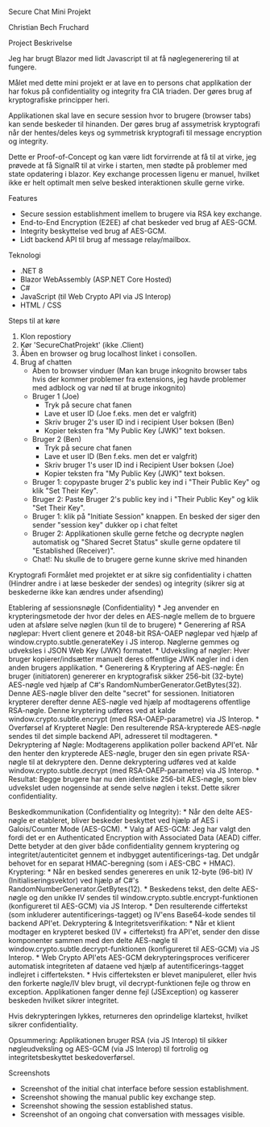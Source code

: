 Secure Chat Mini Projekt

Christian Bech Fruchard

Project Beskrivelse

Jeg har brugt Blazor med lidt Javascript til at få nøglegenerering til at fungere.

Målet med dette mini projekt er at lave en to persons chat applikation der har fokus på confidentiality og integrity fra CIA triaden. Der gøres brug af kryptografiske principper heri.

Applikationen skal lave en secure session hvor to brugere (browser tabs) kan sende beskeder til hinanden. Der gøres brug af assymetrisk kryptografi når der hentes/deles keys og symmetrisk kryptografi til message encryption og integrity.

Dette er Proof-of-Concept og kan være lidt forvirrende at få til at virke, jeg prøvede at få SignalR til at virke i starten, men stødte på problemer med state opdatering i blazor.
Key exchange processen ligenu er manuel, hvilket ikke er helt optimalt men selve besked interaktionen skulle gerne virke.

Features
*   Secure session establishment imellem to brugere via RSA key exchange.
*   End-to-End Encryption (E2EE) af chat beskeder ved brug af AES-GCM.
*   Integrity beskyttelse ved brug af AES-GCM.
*   Lidt backend API til brug af message relay/mailbox.

Teknologi
*   .NET 8
*   Blazor WebAssembly (ASP.NET Core Hosted)
*   C#
*   JavaScript (til Web Crypto API via JS Interop)
*   HTML / CSS

Steps til at køre
1.  Klon repostiory
2.  Kør 'SecureChatProjekt' (ikke .Client)
3.  Åben en browser og brug localhost linket i consollen.
4.  Brug af chatten
    *   Åben to browser vinduer (Man kan bruge inkognito browser tabs hvis der kommer problemer fra extensions, jeg havde problemer med adblock og var nød til at bruge inkognito)
    *   Bruger 1 (Joe)
        *   Tryk på secure chat fanen
        *   Lave et user ID (Joe f.eks. men det er valgfrit)
        *   Skriv bruger 2's user ID ind i recipient User boksen (Ben)
        *   Kopier teksten fra "My Public Key (JWK)" text boksen.
    *   Bruger 2 (Ben)
        *   Tryk på secure chat fanen
        *   Lave et user ID (Ben f.eks. men det er valgfrit)
        *   Skriv bruger 1's user ID ind i Recipient User boksen (Joe)
        *   Kopier teksten fra "My Public Key (JWK)" text boksen.
    *   Bruger 1: copypaste bruger 2's public key ind i "Their Public Key" og klik "Set Their Key".
    *   Bruger 2: Paste Bruger 2's public key ind i "Their Public Key" og klik "Set Their Key".
    *   Bruger 1: klik på "Initiate Session" knappen. En besked der siger den sender "session key" dukker op i chat feltet
    *   Bruger 2: Applikationen skulle gerne fetche og decrypte nøglen automatisk og "Shared Secret Status" skulle gerne opdatere til "Established (Receiver)".
    *   Chat!: Nu skulle de to brugere gerne kunne skrive med hinanden

Kryptografi
Formålet med projektet er at sikre sig confidentiality i chatten (Hindrer andre i at læse beskeder der sendes) og integrity (sikrer sig at beskederne ikke kan ændres under afsending)


Etablering af sessionsnøgle (Confidentiality)
    *   Jeg anvender en krypteringsmetode der hvor der deles en AES-nøgle mellem de to brguere uden at afsløre selve nøglen (kun til de to brugere)
        * Generering af RSA nøglepar: Hvert client genere et 2048-bit RSA-OAEP nøglepar ved hjælp af window.crypto.subtle.generateKey i JS interop. Nøglerne gemmes og udveksles i JSON Web Key (JWK) formatet.
        * Udveksling af nøgler: Hver bruger kopierer/indsætter manuelt deres offentlige JWK nøgler ind i den anden brugers applikation.
        * Generering & Kryptering af AES-nøgle: Én bruger (initiatoren) genererer en kryptografisk sikker 256-bit (32-byte) AES-nøgle ved hjælp af C#'s RandomNumberGenerator.GetBytes(32). Denne AES-nøgle bliver den delte "secret" for sessionen. Initiatoren krypterer derefter denne AES-nøgle ved hjælp af modtagerens offentlige RSA-nøgle. Denne kryptering udføres ved at kalde window.crypto.subtle.encrypt (med RSA-OAEP-parametre) via JS Interop.
        * Overførsel af Krypteret Nøgle: Den resulterende RSA-krypterede AES-nøgle sendes til det simple backend API, adresseret til modtageren.
        * Dekryptering af Nøgle: Modtagerens applikation poller backend API'et. Når den henter den krypterede AES-nøgle, bruger den sin egen private RSA-nøgle til at dekryptere den. Denne dekryptering udføres ved at kalde window.crypto.subtle.decrypt (med RSA-OAEP-parametre) via JS Interop.
        * Resultat: Begge brugere har nu den identiske 256-bit AES-nøgle, som blev udvekslet uden nogensinde at sende selve nøglen i tekst. Dette sikrer confidentiality.

Beskedkommunikation (Confidentiality og Integrity):
    * Når den delte AES-nøgle er etableret, bliver beskeder beskyttet ved hjælp af AES i Galois/Counter Mode (AES-GCM).
        * Valg af AES-GCM: Jeg har valgt den fordi det er en Authenticated Encryption with Associated Data (AEAD) ciffer. Dette betyder at den giver både confidentiality gennem kryptering og integritet/autenticitet gennem et indbygget autentificerings-tag. Det undgår behovet for en separat HMAC-beregning (som i AES-CBC + HMAC).
    Kryptering:
        * Når en besked sendes genereres en unik 12-byte (96-bit) IV (Initialiseringsvektor) ved hjælp af C#'s RandomNumberGenerator.GetBytes(12).
        * Beskedens tekst, den delte AES-nøgle og den unikke IV sendes til window.crypto.subtle.encrypt-funktionen (konfigureret til AES-GCM) via JS Interop.
        * Den resulterende ciffertekst (som inkluderer autentificerings-tagget) og IV'ens Base64-kode sendes til backend API'et.
    Dekryptering & Integritetsverifikation:
        * Når et klient modtager en krypteret besked (IV + ciffertekst) fra API'et, sender den disse komponenter sammen med den delte AES-nøgle til window.crypto.subtle.decrypt-funktionen (konfigureret til AES-GCM) via JS Interop.
        * Web Crypto API'ets AES-GCM dekrypteringsproces verificerer automatisk integriteten af dataene ved hjælp af autentificerings-tagget indlejret i cifferteksten.
        * Hvis cifferteksten er blevet manipuleret, eller hvis den forkerte nøgle/IV blev brugt, vil decrypt-funktionen fejle og throw en exception. Applikationen fanger denne fejl (JSException) og kasserer beskeden hvilket sikrer integritet.

Hvis dekrypteringen lykkes, returneres den oprindelige klartekst, hvilket sikrer confidentiality.

Opsummering:
Applikationen bruger RSA (via JS Interop) til sikker nøgleudveksling og AES-GCM (via JS Interop) til fortrolig og integritetsbeskyttet beskedoverførsel.

Screenshots
*   Screenshot of the initial chat interface before session establishment.
*   Screenshot showing the manual public key exchange step.
*   Screenshot showing the session established status.
*   Screenshot of an ongoing chat conversation with messages visible.